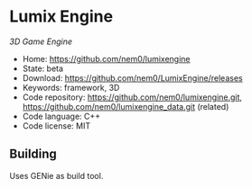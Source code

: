# Lumix Engine

_3D Game Engine_

- Home: https://github.com/nem0/lumixengine
- State: beta
- Download: https://github.com/nem0/LumixEngine/releases
- Keywords: framework, 3D
- Code repository: https://github.com/nem0/lumixengine.git, https://github.com/nem0/lumixengine_data.git (related)
- Code language: C++
- Code license: MIT

## Building

Uses GENie as build tool.


